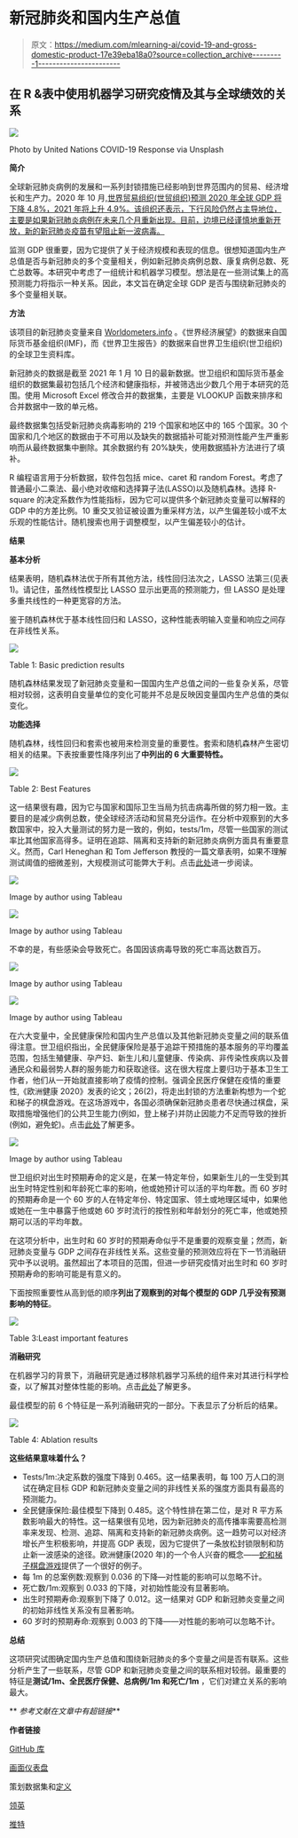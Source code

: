 # 新冠肺炎和国内生产总值

> 原文：<https://medium.com/mlearning-ai/covid-19-and-gross-domestic-product-17e39eba18a0?source=collection_archive---------1----------------------->

## **在 R &表中使用机器学习研究疫情及其与全球绩效的关系**

![](img/aff104b171d9d33e4428f2521042400d.png)

Photo by United Nations COVID-19 Response via Unsplash

**简介**

全球新冠肺炎病例的发展和一系列封锁措施已经影响到世界范围内的贸易、经济增长和生产力。2020 年 10 月,[世界贸易组织(世贸组织)预测 2020 年全球 GDP 将下降 4.8%，2021 年将上升 4.9%。该组织还表示，下行风险仍然占主导地位，主要是如果新冠肺炎病例在未来几个月重新出现。目前，边境已经谨慎地重新开放，新的新冠肺炎疫苗有望阻止新一波病毒。](https://www.wto.org/english/news_e/pres20_e/pr862_e.htm)

监测 GDP 很重要，因为它提供了关于经济规模和表现的信息。很想知道国内生产总值是否与新冠肺炎的多个变量相关，例如新冠肺炎病例总数、康复病例总数、死亡总数等。本研究中考虑了一组统计和机器学习模型。想法是在一些测试集上的高预测能力将指示一种关系。因此，本文旨在确定全球 GDP 是否与围绕新冠肺炎的多个变量相关联。

**方法**

该项目的新冠肺炎变量来自 [Worldometers.info](https://www.worldometers.info/coronavirus/) 。《世界经济展望》的数据来自国际货币基金组织(IMF)，而《世界卫生报告》的数据来自世界卫生组织(世卫组织)的全球卫生资料库。

新冠肺炎的数据是截至 2021 年 1 月 10 日的最新数据。世卫组织和国际货币基金组织的数据集最初包括几个经济和健康指标，并被筛选出少数几个用于本研究的范围。使用 Microsoft Excel 修改合并的数据集，主要是 VLOOKUP 函数来排序和合并数据中一致的单元格。

最终数据集包括受新冠肺炎病毒影响的 219 个国家和地区中的 165 个国家。30 个国家和几个地区的数据由于不可用以及缺失的数据插补可能对预测性能产生严重影响而从最终数据集中删除。其余数据约有 20%缺失，使用数据插补方法进行了填补。

R 编程语言用于分析数据，软件包包括 mice、caret 和 random Forest。考虑了普通最小二乘法、最小绝对收缩和选择算子法(LASSO)以及随机森林。选择 R-square 的决定系数作为性能指标，因为它可以提供多个新冠肺炎变量可以解释的 GDP 中的方差比例。10 重交叉验证被设置为重采样方法，以产生偏差较小或不太乐观的性能估计。随机搜索也用于调整模型，以产生偏差较小的估计。

**结果**

**基本分析**

结果表明，随机森林法优于所有其他方法，线性回归法次之，LASSO 法第三(见表 1)。请记住，虽然线性模型比 LASSO 显示出更高的预测能力，但 LASSO 是处理多重共线性的一种更宽容的方法。

鉴于随机森林优于基本线性回归和 LASSO，这种性能表明输入变量和响应之间存在非线性关系。

![](img/13c388b415a7898e148381d1d43f5abc.png)

Table 1: Basic prediction results

随机森林结果发现了新冠肺炎变量和一国国内生产总值之间的一些复杂关系，尽管相对较弱，这表明自变量单位的变化可能并不总是反映因变量国内生产总值的类似变化。

**功能选择**

随机森林，线性回归和套索也被用来检测变量的重要性。套索和随机森林产生密切相关的结果。下表按重要性降序列出了**中列出的 6 大重要特性。**

![](img/1e5fa8271144be2a609154d2721aa05b.png)

Table 2: Best Features

这一结果很有趣，因为它与国家和国际卫生当局为抗击病毒所做的努力相一致。主要目的是减少病例总数，使全球经济活动和贸易充分运作。在分析中观察到的大多数国家中，投入大量测试的努力是一致的，例如，tests/1m，尽管一些国家的测试率比其他国家高得多。证明在追踪、隔离和支持新的新冠肺炎病例方面具有重要意义。然而，Carl Heneghan 和 Tom Jefferson 教授的一篇文章表明，如果不理解测试阈值的细微差别，大规模测试可能弊大于利。点击[此处](https://www.spectator.co.uk/article/could-mass-testing-for-covid-19-do-more-harm-than-good-)进一步阅读。

![](img/a329ff3d4e529fbf9369af7350f5daff.png)

Image by author using Tableau

![](img/85b0026c2454549e2a36705bf02ce7bb.png)

Image by author using Tableau

不幸的是，有些感染会导致死亡。各国因该病毒导致的死亡率高达数百万。

![](img/4504d51369e85aa2dbf0c8f00013a414.png)

Image by author using Tableau

![](img/0d6749aa748ee0aad5440d7fddb90309.png)

Image by author using Tableau

在六大变量中，全民健康保险和国内生产总值以及其他新冠肺炎变量之间的联系值得注意。世卫组织指出，全民健康保险是基于追踪干预措施的基本服务的平均覆盖范围，包括生殖健康、孕产妇、新生儿和儿童健康、传染病、非传染性疾病以及普通民众和最弱势人群的服务能力和获取途径。这在很大程度上要归功于基本卫生工作者，他们从一开始就直接影响了疫情的控制。强调全民医疗保健在疫情的重要性,《欧洲健康 2020》发表的论文；26(2)，将走出封锁的方法重新构想为一个蛇和梯子的棋盘游戏。在这场游戏中，各国必须确保新冠肺炎患者尽快通过棋盘，采取措施增强他们的公共卫生能力(例如，登上梯子)并防止因能力不足而导致的挫折(例如，避免蛇)。点击[此处](https://apps.who.int/iris/bitstream/handle/10665/336292/Eurohealth-26-2-34-39-eng.pdf)了解更多。

![](img/c6e1acf685ee35aaba51ede2375b8936.png)

Image by author using Tableau

世卫组织对出生时预期寿命的定义是，在某一特定年份，如果新生儿的一生受到其出生时特定性别和年龄死亡率的影响，他或她预计可以活的平均年数。而 60 岁时的预期寿命是一个 60 岁的人在特定年份、特定国家、领土或地理区域中，如果他或她在一生中暴露于他或她 60 岁时流行的按性别和年龄划分的死亡率，他或她预期可以活的平均年数。

在这项分析中，出生时和 60 岁时的预期寿命似乎不是重要的观察变量；然而，新冠肺炎变量与 GDP 之间存在非线性关系。这些变量的预测效应将在下一节消融研究中予以说明。虽然超出了本项目的范围，但进一步研究疫情对出生时和 60 岁时预期寿命的影响可能是有意义的。

下面按照重要性从高到低的顺序**列出了观察到的对每个模型的 GDP 几乎没有预测影响的特征**。

![](img/108da90fb47f2df14a2ea82cb848402a.png)

Table 3:Least important features

**消融研究**

在机器学习的背景下，消融研究是通过移除机器学习系统的组件来对其进行科学检查，以了解其对整体性能的影响。点击[此处](http://www.diva-portal.org/smash/record.jsf?aq2=%5B%5B%5D%5D&c=1&af=%5B%5D&searchType=SIMPLE&sortOrder2=title_sort_asc&query=sina%2Bsheikholeslami&language=en&pid=diva2%3A1349978&aq=%5B%5B%5D%5D&sf=all&aqe=%5B%5D&sortOrder=author_sort_asc&onlyFullText=false&noOfRows=50&dswid=-7677)了解更多。

最佳模型的前 6 个特征是一系列消融研究的一部分。下表显示了分析后的结果。

![](img/c28acb1083b5fabd79999926956b768c.png)

Table 4: Ablation results

**这些结果意味着什么？**

*   Tests/1m:决定系数的强度下降到 0.465。这一结果表明，每 100 万人口的测试在确定目标 GDP 和新冠肺炎变量之间的非线性关系的强度方面具有最高的预测能力。
*   全民健康保险:最佳模型下降到 0.485。这个特性排在第二位，是对 R 平方系数影响最大的特性。这一结果很有见地，因为新冠肺炎的高传播率需要高检测率来发现、检测、追踪、隔离和支持新的新冠肺炎病例。这一趋势可以对经济增长产生积极影响，并提高 GDP 表现，因为它提供了一条放松封锁限制和防止新一波感染的途径。欧洲健康(2020 年)的一个令人兴奋的概念——[蛇和梯子棋盘游戏](https://apps.who.int/iris/bitstream/handle/10665/336292/Eurohealth-26-2-34-39-eng.pdf)提供了一个很好的例子。
*   每 1m 的总案例数:观察到 0.036 的下降—对性能的影响可以忽略不计。
*   死亡数/1m:观察到 0.033 的下降，对初始性能没有显著影响。
*   出生时预期寿命:观察到下降了 0.012。这一结果对 GDP 和新冠肺炎变量之间的初始非线性关系没有显著影响。
*   60 岁时的预期寿命:观察到 0.003 的下降——对性能的影响可以忽略不计。

**总结**

这项研究试图确定国内生产总值和围绕新冠肺炎的多个变量之间是否有联系。这些分析产生了一些联系，尽管 GDP 和新冠肺炎变量之间的联系相对较弱。最重要的特征是**测试/1m、全民医疗保健、总病例/1m 和死亡/1m** ，它们对建立关系的影响最大。

** *参考文献在文章中有超链接***

**作者链接**

[GitHub 库](https://github.com/Tamunodeinma/gdp.cov/tree/main)

[画面仪表盘](https://public.tableau.com/profile/tamunodeinma#!/)

策划数据集和[定义](https://github.com/Tamunodeinma/gdp.cov/blob/main/Reference.docx)

[领英](https://ng.linkedin.com/in/tamunodeinma-itamunoala-27041352)

[推特](https://twitter.com/deinma_itams)